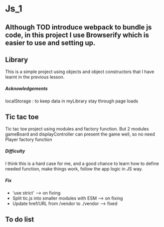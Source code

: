 # Js_1

## Although TOD introduce webpack to bundle js code, in this project I use Browserify which is easier to use and setting up.

## Library

This is a simple project using objects and object constructors that I have learnt in the previous lesson.

##### Acknowledgements

localStorage : to keep data in myLibrary stay through page loads

## Tic tac toe

Tic tac toe project using modules and factory function. But 2 modules gameBoard and displayController can present the game well, so no need Player factory function

##### Difficulty

I think this is a hard case for me, and a good chance to learn how to define needed function, make things work, follow the app logic in JS way.

##### Fix

- 'use strict' --> on fixing
- Split tic.js into smaller modules with ESM --> on fixing
- Update href/URL from /vendor to ./vendor --> fixed

## To do list
